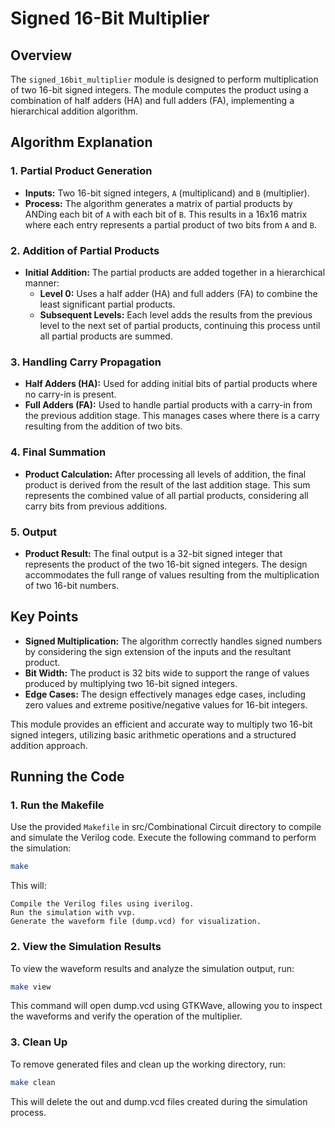 # Signed 16-Bit Multiplier

## Overview

The `signed_16bit_multiplier` module is designed to perform multiplication of two 16-bit signed integers. The module computes the product using a combination of half adders (HA) and full adders (FA), implementing a hierarchical addition algorithm.

## Algorithm Explanation

### 1. Partial Product Generation

- **Inputs:** Two 16-bit signed integers, `A` (multiplicand) and `B` (multiplier).
- **Process:** The algorithm generates a matrix of partial products by ANDing each bit of `A` with each bit of `B`. This results in a 16x16 matrix where each entry represents a partial product of two bits from `A` and `B`.

### 2. Addition of Partial Products

- **Initial Addition:** The partial products are added together in a hierarchical manner:
  - **Level 0:** Uses a half adder (HA) and full adders (FA) to combine the least significant partial products.
  - **Subsequent Levels:** Each level adds the results from the previous level to the next set of partial products, continuing this process until all partial products are summed.

### 3. Handling Carry Propagation

- **Half Adders (HA):** Used for adding initial bits of partial products where no carry-in is present.
- **Full Adders (FA):** Used to handle partial products with a carry-in from the previous addition stage. This manages cases where there is a carry resulting from the addition of two bits.

### 4. Final Summation

- **Product Calculation:** After processing all levels of addition, the final product is derived from the result of the last addition stage. This sum represents the combined value of all partial products, considering all carry bits from previous additions.

### 5. Output

- **Product Result:** The final output is a 32-bit signed integer that represents the product of the two 16-bit signed integers. The design accommodates the full range of values resulting from the multiplication of two 16-bit numbers.

## Key Points

- **Signed Multiplication:** The algorithm correctly handles signed numbers by considering the sign extension of the inputs and the resultant product.
- **Bit Width:** The product is 32 bits wide to support the range of values produced by multiplying two 16-bit signed integers.
- **Edge Cases:** The design effectively manages edge cases, including zero values and extreme positive/negative values for 16-bit integers.

This module provides an efficient and accurate way to multiply two 16-bit signed integers, utilizing basic arithmetic operations and a structured addition approach.

## Running the Code

### 1. Run the Makefile

Use the provided `Makefile` in src/Combinational Circuit directory to compile and simulate the Verilog code. Execute the following command to perform the simulation:

```bash
make
```

This will:

    Compile the Verilog files using iverilog.
    Run the simulation with vvp.
    Generate the waveform file (dump.vcd) for visualization.

### 2. View the Simulation Results

To view the waveform results and analyze the simulation output, run:

```bash
make view
```

This command will open dump.vcd using GTKWave, allowing you to inspect the waveforms and verify the operation of the multiplier.

### 3. Clean Up

To remove generated files and clean up the working directory, run:

```bash
make clean
```

This will delete the out and dump.vcd files created during the simulation process.

